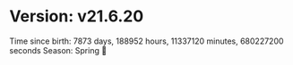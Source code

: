 # Version: v21.6.20
Time since birth: 7873 days, 188952 hours, 11337120 minutes, 680227200 seconds
Season: Spring 🌸
